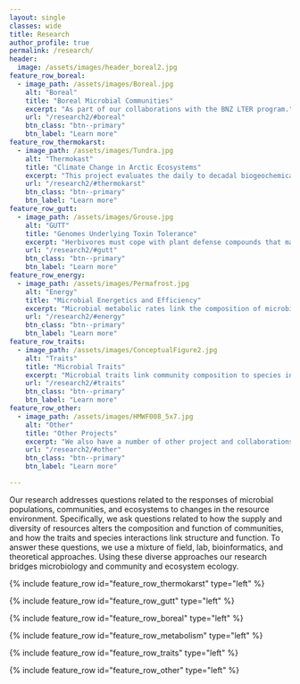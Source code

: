 ```yaml
---
layout: single
classes: wide
title: Research
author_profile: true
permalink: /research/
header:
  image: /assets/images/header_boreal2.jpg
feature_row_boreal:
  - image_path: /assets/images/Boreal.jpg
    alt: "Boreal"
    title: "Boreal Microbial Communities"
    excerpt: "As part of our collaborations with the BNZ LTER program."
    url: "/research2/#boreal"
    btn_class: "btn--primary"
    btn_label: "Learn more"
feature_row_thermokarst:
  - image_path: /assets/images/Tundra.jpg
    alt: "Thermokast"
    title: "Climate Change in Arctic Ecosystems"
    excerpt: "This project evaluates the daily to decadal biogeochemical consequences of landscape evolution: from microbes to landscapes. We hypothesize that the altered spatiotemporal distribution of degrading nutrient-rich permafrost has and will fundamentally alter the micro-to- macro structure and function of northern tundra ecosystems."
    url: "/research2/#thermokarst"
    btn_class: "btn--primary"
    btn_label: "Learn more"
feature_row_gutt:
  - image_path: /assets/images/Grouse.jpg
    alt: "GUTT"
    title: "Genomes Underlying Toxin Tolerance"
    excerpt: "Herbivores must cope with plant defense compounds that may be highly toxic. The gut microbiome aids in host digestion of phytotoxins by degrading harmful molecules such as phenolics and monoterpenes. We use culturing, growth experiments, and amplicon and whole-genome sequencing to study how the host gut microbiome contributes to detoxification of plant secondary metabolites."
    url: "/research2/#gutt"
    btn_class: "btn--primary"
    btn_label: "Learn more"
feature_row_energy:
  - image_path: /assets/images/Permafrost.jpg
    alt: "Energy"
    title: "Microbial Energetics and Efficiency"
    excerpt: "Microbial metabolic rates link the composition of microbial communities to carbon fluxesin ecosystems. We use a mixture of theory, lab experiments, and field observations to study to metabolism of microbial communities and the consequences for ecosystem function. Most recently, we have been isolating bacteria from permafrost samples to measure the carbon requirements and growth efficiency."
    url: "/research2/#energy"
    btn_class: "btn--primary"
    btn_label: "Learn more"
feature_row_traits:
  - image_path: /assets/images/ConceptualFigure2.jpg
    alt: "Traits"
    title: "Microbial Traits"
    excerpt: "Microbial traits link community composition to species interactions and ecosystem function. We use a mixture of bioinformatics, genomics, lab experiments, and field observations to study the traits that regulate the species interactions and ecosystem function."
    url: "/research2/#traits"
    btn_class: "btn--primary"
    btn_label: "Learn more"  
feature_row_other:
  - image_path: /assets/images/HMWF008_5x7.jpg
    alt: "Other"
    title: "Other Projects"
    excerpt: "We also have a number of other project and collaborations exploring the microbial ecology across ecosystems. Currently these include the dynamics of soil microbiomes after herbicide application, selection of soil microbiomes by plant genotype, and others"
    url: "/research2/#other"
    btn_class: "btn--primary"
    btn_label: "Learn more"  

---
```


Our research addresses questions related to the responses of microbial populations, communities, and ecosystems to changes in the resource environment. Specifically, we ask questions related to how the supply and diversity of resources alters the composition and function of communities, and how the traits and species interactions link structure and function. To answer these questions, we use a mixture of field, lab, bioinformatics, and theoretical approaches. Using these diverse approaches our research bridges microbiology and community and ecosystem ecology.


{% include feature_row id="feature_row_thermokarst" type="left" %}

{% include feature_row id="feature_row_gutt" type="left" %}

{% include feature_row id="feature_row_boreal" type="left" %}

{% include feature_row id="feature_row_metabolism" type="left" %}

{% include feature_row id="feature_row_traits" type="left" %}

{% include feature_row id="feature_row_other" type="left" %}

